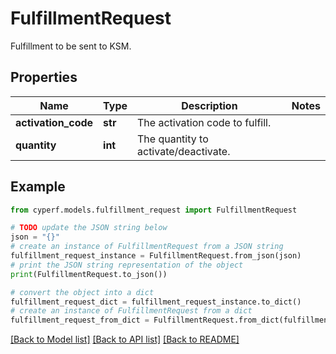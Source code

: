 # FulfillmentRequest

Fulfillment to be sent to KSM.

## Properties

Name | Type | Description | Notes
------------ | ------------- | ------------- | -------------
**activation_code** | **str** | The activation code to fulfill. | 
**quantity** | **int** | The quantity to activate/deactivate. | 

## Example

```python
from cyperf.models.fulfillment_request import FulfillmentRequest

# TODO update the JSON string below
json = "{}"
# create an instance of FulfillmentRequest from a JSON string
fulfillment_request_instance = FulfillmentRequest.from_json(json)
# print the JSON string representation of the object
print(FulfillmentRequest.to_json())

# convert the object into a dict
fulfillment_request_dict = fulfillment_request_instance.to_dict()
# create an instance of FulfillmentRequest from a dict
fulfillment_request_from_dict = FulfillmentRequest.from_dict(fulfillment_request_dict)
```
[[Back to Model list]](../README.md#documentation-for-models) [[Back to API list]](../README.md#documentation-for-api-endpoints) [[Back to README]](../README.md)


